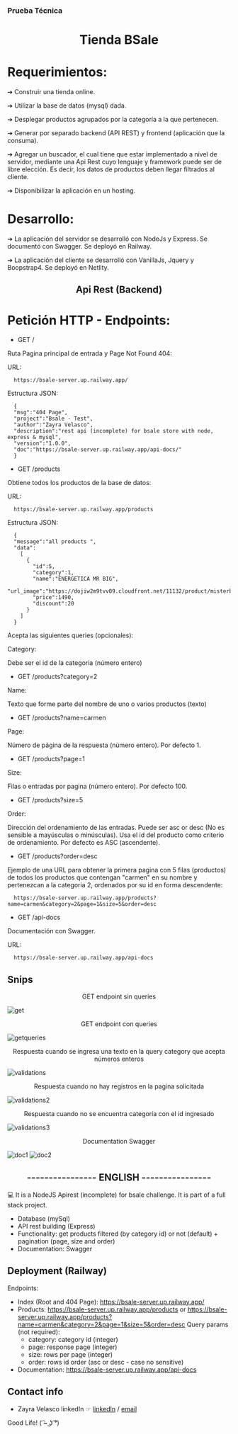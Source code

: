 ### Prueba Técnica

<h1 align="center">Tienda BSale</h1>

# Requerimientos: 

➔ Construir una tienda online.

➔ Utilizar la base de datos (mysql) dada.

➔ Desplegar productos agrupados por la categoría a la que pertenecen.

➔ Generar por separado backend (API REST) y frontend (aplicación que la
consuma).

➔ Agregar un buscador, el cual tiene que estar implementado a nivel de servidor, mediante una Api Rest cuyo lenguaje y framework puede ser de libre elección. Es decir, los datos de productos deben llegar filtrados al cliente.

➔ Disponibilizar la aplicación en un hosting.

# Desarrollo:

➔ La aplicación del servidor se desarrolló con NodeJs y Express. Se documentó con Swagger. Se deployó en Railway.

➔ La aplicación del cliente se desarrolló con VanillaJs, Jquery y Boopstrap4. Se deployó en Netlity.

<h2 align="center">Api Rest (Backend)</h2>

# Petición HTTP - Endpoints:

  * GET /
  
  Ruta Pagina principal de entrada y Page Not Found 404: 
  
  URL: 
  
      https://bsale-server.up.railway.app/
      
  Estructura JSON:
      
      {
      "msg":"404 Page",
      "project":"Bsale - Test",
      "author":"Zayra Velasco",
      "description":"rest api (incomplete) for bsale store with node, express & mysql",
      "version":"1.0.0",
      "doc":"https://bsale-server.up.railway.app/api-docs/"
      }
  
  * GET /products 
  
  Obtiene todos los productos de la base de datos: 
  
  URL: 
  
      https://bsale-server.up.railway.app/products 
      
  Estructura JSON:
      
      {
      "message":"all products ",
      "data":
        [
          {
            "id":5,
            "category":1,
            "name":"ENERGETICA MR BIG",
            "url_image":"https://dojiw2m9tvv09.cloudfront.net/11132/product/misterbig3308256.jpg",
            "price":1490,
            "discount":20
          }
        ]
      }
  
  Acepta las siguientes queries (opcionales):
  
  Category: 
  
  Debe ser el id de la categoria (número entero)
      
  * GET  /products?category=2 
      
  Name: 
  
  Texto que forme parte del nombre de uno o varios productos (texto)
      
  * GET  /products?name=carmen
      
  Page: 
  
  Número de página de la respuesta (número entero). Por defecto 1.
      
  * GET  /products?page=1
      
  Size: 
  
  Filas o entradas por pagina (número entero). Por defecto 100.
      
  * GET  /products?size=5
      
  Order: 
  
  Dirección del ordenamiento de las entradas. Puede ser asc or desc (No es sensible a mayúsculas o minúsculas). Usa el id del producto como criterio de ordenamiento. Por defecto es ASC (ascendente).
      
  * GET  /products?order=desc
      
  Ejemplo de una URL para obtener la primera pagina con 5 filas (productos) de todos los productos que contengan "carmen" en su nombre y pertenezcan a la categoria 2, ordenados por su id en forma descendente:
  
      https://bsale-server.up.railway.app/products?name=carmen&category=2&page=1&size=5&order=desc    
  
  * GET /api-docs
  
  Documentación con Swagger.
  
  URL:
  
      https://bsale-server.up.railway.app/api-docs
      
## Snips

<p align="center">GET endpoint sin queries</p>

![get](https://user-images.githubusercontent.com/95602965/195794597-cc259d6d-5976-4dde-9023-30ccb5b355a9.png)

<p align="center">GET endpoint con queries</p>

![getqueries](https://user-images.githubusercontent.com/95602965/195794602-8304811f-1838-4db2-9332-9bab145fad1b.png)

<p align="center">Respuesta cuando se ingresa una texto en la query category que acepta números enteros</p>

![validations](https://user-images.githubusercontent.com/95602965/195794606-fd7cee76-8f3d-40e3-9831-dbb7aaf608b9.png)

<p align="center">Respuesta cuando no hay registros en la pagina solicitada</p>

![validations2](https://user-images.githubusercontent.com/95602965/195794612-794c2e5b-958f-4735-9ccd-f049dea7c616.png)

<p align="center">Respuesta cuando no se encuentra categoría con el id ingresado</p>

![validations3](https://user-images.githubusercontent.com/95602965/195794615-0352ea7e-3055-4087-9750-3bee85234990.png)

<p align="center">Documentation Swagger</p>

![doc1](https://user-images.githubusercontent.com/95602965/195952800-1db94f89-17ee-4b68-b5b6-60d731578e63.png)
![doc2](https://user-images.githubusercontent.com/95602965/195952802-5eae980a-e017-4566-85c4-40f012f56d21.png)


<h2 align="center">---------------- ENGLISH ----------------</h2>
💻 It is a NodeJS Apirest (incomplete) for bsale challenge. It is part of a full stack project.

* Database (mySql)
* API rest building (Express)
* Functionality: get products filtered (by category id) or not (default) + pagination (page, size and order)
* Documentation: Swagger

## Deployment (Railway)

Endpoints:
  * Index (Root and 404 Page): https://bsale-server.up.railway.app/
  * Products: https://bsale-server.up.railway.app/products or https://bsale-server.up.railway.app/products?name=carmen&category=2&page=1&size=5&order=desc
    Query params (not required):
      - category: category id (integer)
      - page: response page (integer)
      - size: rows per page (integer)
      - order: rows id order (asc or desc - case no sensitive)
  * Documentation: https://bsale-server.up.railway.app/api-docs

## Contact info

* Zayra Velasco linkedIn ☞ <a href="https://www.linkedin.com/in/zayra-velasco">linkedIn</a> / <a href="mailto:zayra.contacto@gmail.com">email</a>


Good Life! ( ͡~ ͜ʖ ͡°)
